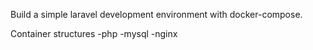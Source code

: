 Build a simple laravel development environment with docker-compose.  

 Container structures
-php 
-mysql 
-nginx 

 
